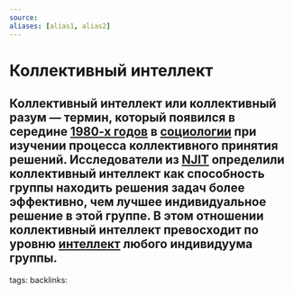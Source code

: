 ```yaml
---
source:
aliases: [alias1, alias2]
---
```

# Коллективный интеллект

**Коллективный интеллект** или **коллективный разум** — термин, который появился в середине [1980-х годов](https://ru.wikipedia.org/wiki/1980-%D0%B5 "1980-е") в [социологии](https://ru.wikipedia.org/wiki/%D0%A1%D0%BE%D1%86%D0%B8%D0%BE%D0%BB%D0%BE%D0%B3%D0%B8%D1%8F "Социология") при изучении процесса коллективного принятия решений. Исследователи из [NJIT](http://www.njit.edu/) определили коллективный интеллект как способность группы находить решения задач более эффективно, чем лучшее индивидуальное решение в этой группе. В этом отношении коллективный интеллект превосходит по уровню [интеллект](https://ru.wikipedia.org/wiki/%D0%98%D0%BD%D1%82%D0%B5%D0%BB%D0%BB%D0%B5%D0%BA%D1%82 "Интеллект") любого индивидуума группы.
---
tags: 
backlinks: 
